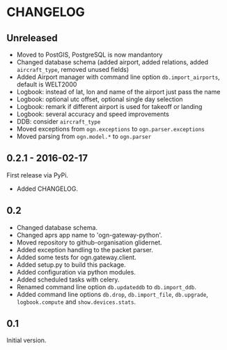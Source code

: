 # CHANGELOG

## Unreleased
- Moved to PostGIS, PostgreSQL is now mandantory
- Changed database schema (added airport, added relations, added `aircraft_type`, removed unused fields)
- Added Airport manager with command line option `db.import_airports`,
  default is WELT2000
- Logbook: instead of lat, lon and name of the airport just pass the name
- Logbook: optional utc offset, optional single day selection
- Logbook: remark if different airport is used for takeoff or landing
- Logbook: several accuracy and speed improvements
- DDB: consider `aircraft_type`
- Moved exceptions from `ogn.exceptions` to `ogn.parser.exceptions`
- Moved parsing from `ogn.model.*` to `ogn.parser`

## 0.2.1 - 2016-02-17
First release via PyPi.
- Added CHANGELOG.

## 0.2
- Changed database schema.
- Changed aprs app name to 'ogn-gateway-python'.
- Moved repository to github-organisation glidernet.
- Added exception handling to the packet parser.
- Added some tests for ogn.gateway.client.
- Added setup.py to build this package.
- Added configuration via python modules.
- Added scheduled tasks with celery.
- Renamed command line option `db.updateddb` to `db.import_ddb`.
- Added command line options `db.drop`, `db.import_file`, `db.upgrade`,
  `logbook.compute` and `show.devices.stats`.

## 0.1
Initial version.
